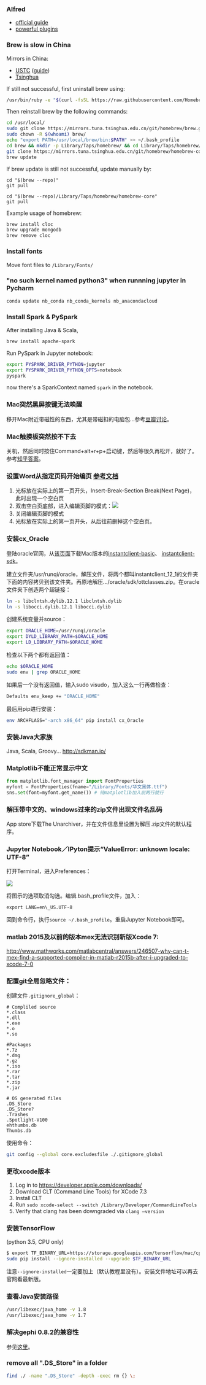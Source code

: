 ### Alfred
- [official guide](https://www.alfredapp.com/)
- [powerful plugins](https://github.com/zenorocha/alfred-workflows)

### Brew is slow in China
Mirrors in China:
- [USTC](https://mirrors.ustc.edu.cn) ([guide](https://lug.ustc.edu.cn/wiki/mirrors/help/brew.git))
- [Tsinghua](https://mirrors.tuna.tsinghua.edu.cn/help/homebrew/)

If still not successful, first uninstall brew using:
```sh
/usr/bin/ruby -e "$(curl -fsSL https://raw.githubusercontent.com/Homebrew/install/master/uninstall)"
```
Then reinstall brew by the following commands:
```sh
cd /usr/local/
sudo git clone https://mirrors.tuna.tsinghua.edu.cn/git/homebrew/brew.git
sudo chown -R $(whoami) brew/
echo "export PATH=/usr/local/brew/bin:$PATH" >> ~/.bash_profile
cd brew && mkdir -p Library/Taps/homebrew/ && cd Library/Taps/homebrew/
git clone https://mirrors.tuna.tsinghua.edu.cn/git/homebrew/homebrew-core.git
brew update
```
If brew update is still not successful, update manually by:
```
cd "$(brew --repo)"
git pull

cd "$(brew --repo)/Library/Taps/homebrew/homebrew-core"
git pull
```

Example usage of homebrew:
```sh
brew install cloc
brew upgrade mongodb
brew remove cloc
```

### Install fonts

Move font files to `/Library/Fonts/`


### "no such kernel named python3" when runnning jupyter in Pycharm

```python
conda update nb_conda nb_conda_kernels nb_anacondacloud
```

### Install Spark & PySpark

After installing Java & Scala,

```sh
brew install apache-spark
```

Run PySpark in Jupyter notebook:

```sh
export PYSPARK_DRIVER_PYTHON=jupyter
export PYSPARK_DRIVER_PYTHON_OPTS=notebook
pyspark
```

now there's a SparkContext named `spark` in the notebook.

### Mac突然黑屏按键无法唤醒

移开Mac附近带磁性的东西，尤其是带磁扣的电脑包...参考[豆瓣讨论](https://www.douban.com/group/topic/42531618/)。

### Mac触摸板突然按不下去

关机，然后同时按住Command+alt+r+p+启动键，然后等很久再松开，就好了。参考[知乎答案](https://www.zhihu.com/question/22396705)。

### 设置Word从指定页码开始编页 [参考文档](https://support.office.com/zh-cn/article/%E5%BC%80%E5%A7%8B%E9%A1%B5%E7%A0%81%E7%BC%96%E5%8F%B7%E5%9C%A8-Word-%E4%B8%AD%E6%96%87%E6%A1%A3%E7%9A%84%E5%90%8E%E9%9D%A2-for-Mac-678ab67a-d593-4a47-ae35-8ffed9573132?ui=zh-CN&rs=zh-CN&ad=CN)

1. 光标放在实际上的第一页开头，Insert-Break-Section Break(Next Page)，此时出现一个空白页
2. 双击空白页底部，进入编辑页脚的模式：![](resources/word.jpg)
3. 关闭编辑页脚的模式
4. 光标放在实际上的第一页开头，从后往前删掉这个空白页。


### 安装cx\_Oracle

登陆oracle官网，从[该页面](http://www.oracle.com/technetwork/topics/intel-macsoft-096467.html)下载Mac版本的[instantclient-basic](http://download.oracle.com/otn/mac/instantclient/121020/instantclient-basic-macos.x64-12.1.0.2.0.zip)、 [instantclient-sdk](http://download.oracle.com/otn/mac/instantclient/121020/instantclient-sdk-macos.x64-12.1.0.2.0.zip)。

建立文件夹/usr/runqi/oracle，解压文件，将两个都叫instantclient\_12\_1的文件夹下面的内容拷贝到该文件夹。再原地解压.../oracle/sdk/ottclasses.zip。在oracle文件夹下创造两个超链接：

```sh
ln -s libclntsh.dylib.12.1 libclntsh.dylib
ln -s libocci.dylib.12.1 libocci.dylib
```

创建系统变量并source：

```sh
export ORACLE_HOME=/usr/runqi/oracle
export DYLD_LIBRARY_PATH=$ORACLE_HOME
export LD_LIBRARY_PATH=$ORACLE_HOME
```

检查以下两个都有返回值：

```sh
echo $ORACLE_HOME
sudo env | grep ORACLE_HOME
```

如果后一个没有返回值，输入sudo visudo，加入这么一行再做检查：

```sh
Defaults env_keep += "ORACLE_HOME"
```

最后用pip进行安装：

```sh
env ARCHFLAGS="-arch x86_64" pip install cx_Oracle
```

### 安装Java大家族

Java, Scala, Groovy… <http://sdkman.io/>

### Matplotlib不能正常显示中文

```python
from matplotlib.font_manager import FontProperties
myfont = FontProperties(fname="/Library/Fonts/华文黑体.ttf")
sns.set(font=myfont.get_name()) # 纯matplotlib加入前两行就行
```

### 解压带中文的、windows过来的zip文件出现文件名乱码

App store下载The Unarchiver，并在文件信息里设置为解压.zip文件的默认程序。

### Jupyter Notebook／IPyton提示“ValueError: unknown locale: UTF-8”

打开Terminal，进入Preferences：

![](resources/mac1.png)

将图示的选项取消勾选。编辑.bash\_profile文件，加入：
```
export LANG=en\_US.UTF-8
```
回到命令行，执行`source ~/.bash_profile`。重启Jupyter Notebook即可。

### matlab 2015及以前的版本mex无法识别新版Xcode 7:

<http://www.mathworks.com/matlabcentral/answers/246507-why-can-t-mex-find-a-supported-compiler-in-matlab-r2015b-after-i-upgraded-to-xcode-7-0>

### 配置git全局忽略文件：

创建文件`.gitignore_global`：

```
# Compliled source
*.class
*.dll
*.exe
*.o
*.so

#Packages
*.7z
*.dmg
*.gz
*.iso
*.rar
*.tar
*.zip
*.jar

# OS generated files
.DS_Store
.DS_Store?
.Trashes
.Spotlight-V100
ehthumbs.db
Thumbs.db
```

使用命令：

```sh
git config --global core.excludesfile ./.gitignore_global
```

### 更改xcode版本

1. Log in to <https://developer.apple.com/downloads/>
2. Download CLT (Command Line Tools) for XCode 7.3
3. Install CLT
4. Run `sudo xcode-select --switch /Library/Developer/CommandLineTools`
5. Verify that clang has been downgraded via `clang —version`

### 安装TensorFlow

(python 3.5, CPU only)

```sh
$ export TF_BINARY_URL=https://storage.googleapis.com/tensorflow/mac/cpu/tensorflow-0.11.0rc0-py3-none-any.whl
sudo pip install --ignore-installed --upgrade $TF_BINARY_URL
```

注意`--ignore-installed`一定要加上（默认教程里没有）。安装文件地址可以再去官网看最新版。

### 查看Java安装路径

```sh
/usr/libexec/java_home -v 1.8
/usr/libexec/java_home -v 1.7
```

### 解决gephi 0.8.2的兼容性

参见[这里](https://medium.com/coder-snorts/gephi-is-broken-on-mac-os-97fbaef4305e#.1r8imyolg)。

### remove all ".DS\_Store" in a folder

```sh
find ./ -name ".DS_Store" -depth -exec rm {} \;
```

